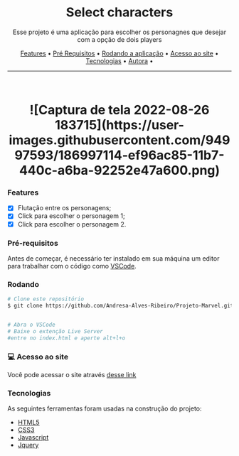 <h1 align="center">Select characters</h1>

<p align="center">Esse projeto é uma aplicação para escolher os personagnes que desejar com a opção de dois players</p>

<p align="center">
 <a href="#features">Features</a> •
 <a href="#pré-requisitos">Pré Requisitos</a> •
 <a href="#rodando-o-mobile">Rodando a aplicação</a> •
 <a href="#acesso-ao-site">Acesso ao site</a> •
 <a href="#tecnologias">Tecnologias</a> •
 <a href="https://www.linkedin.com/in/andresa-alves-ribeiro/" target="_blank">Autora</a> •
</p>

---

<br>


<h1 align="center">
  ![Captura de tela 2022-08-26 183715](https://user-images.githubusercontent.com/94997593/186997114-ef96ac85-11b7-440c-a6ba-92252e47a600.png)
</h1>


### Features

- [x] Flutação entre os personagens;
- [x] Click para escolher o personagem 1;
- [x] Click para escolher o personagem 2.

### Pré-requisitos

Antes de começar, é necessário ter instalado em sua máquina um editor para trabalhar com o código como [VSCode](https://code.visualstudio.com/).


### Rodando

```bash
# Clone este repositório
$ git clone https://github.com/Andresa-Alves-Ribeiro/Projeto-Marvel.git


# Abra o VSCode
# Baixe o extenção Live Server
#entre no index.html e aperte alt+l+o

```

### 💻 Acesso ao site

Você pode acessar o site através [desse link](https://projeto-marvel-eight.vercel.app/)


### Tecnologias

As seguintes ferramentas foram usadas na construção do projeto:

- [HTML5](https://html.spec.whatwg.org/)
- [CSS3](https://www.w3schools.com/css/)
- [Javascript](https://www.javascript.com/)
- [Jquery](https://jquery.com/)

 
